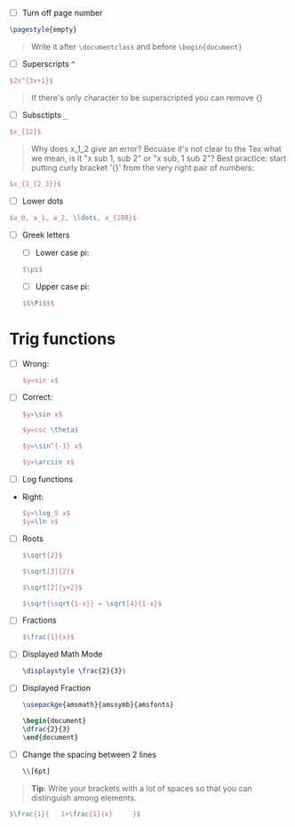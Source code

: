 
- [ ] Turn off page number

```tex
\pagestyle{empty}
```

> Write it after `\documentclass` and before `\begin{document}`

- [ ] Superscripts `^`

```tex
$2x^{3x+1}$
```

> If there's only character to be superscripted you can remove {}

- [ ] Subsctipts `_`

```tex
$x_{12}$
```

> Why does x_1_2 give an error?
Becuase it's not clear to the Tex what we mean, is it "x sub 1, sub 2" or "x sub, 1 sub 2"?
Best practice: start putting curly bracket '{}' from the very right pair of numbers:

```tex
$x_{1_{2_3}}$
```

- [ ] Lower dots

```tex
$a_0, a_1, a_2, \ldots, a_{100}$
```

- [ ] Greek letters
  - [ ] Lower case pi:
  ```tex
  $\pi$
  ``` 

  - [ ] Upper case pi:
  ```tex
  $$\Pi$$$
  ```

# Trig functions
- [ ] Wrong:
  ```tex
  $y=sin x$
  ```

- [ ] Correct: 
  ```tex
  $y=\sin x$
  
  $y=csc \theta$
  
  $y=\sin^{-1} x$
  
  $y=\arcsin x$
  ```

- [ ] Log functions
- Right:
  ```tex
  $y=\log_5 x$
  $y=\ln x$
  ```

- [ ] Roots
  ```tex
  $\sqrt{2}$

  $\sqrt[3]{2}$

  $\sqrt[2]{y+2}$

  $\sqrt{\sqrt{1-x}} = \sqrt[4]{1-x}$
  ```


- [ ] Fractions
  ```tex
  $\frac{1}{x}$
  ```

- [ ] Displayed Math Mode
  ```tex
  \displaystyle \frac{2}{3}$
  ```

- [ ] Displayed Fraction
  ```tex
  \usepackge{amsmath}{amssymb}{amsfonts}

  \begin{document}
  \dfrac{2}{3}
  \end{document}
  ```

- [ ] Change the spacing between 2 lines
  ```tex
  \\[6pt]
  ```

> **Tip**: Write your brackets with a lot of spaces so that you can distinguish among elements.

```tex
$\frac{1}{   1+\frac{1}{x}     }$
```

